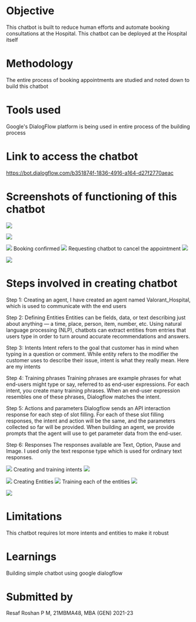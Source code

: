 # Objective
This chatbot is built to reduce human efforts and automate booking consultations at the Hospital. This chatbot can be deployed at the Hospital itself

# Methodology
The entire process of booking appointments are studied and noted down to build this chatbot

# Tools used
Google's DialogFlow platform is being used in entire process of the building process

# Link to access the chatbot
https://bot.dialogflow.com/b351874f-1836-4916-a164-d27f2770aeac

# Screenshots of functioning of this chatbot
![](Images/1.png)

![](Images/2.png)

![](Images/3.png)
Booking confirmed
![](Images/4.png)
Requesting chatbot to cancel the appointment
![](Images/5.png)

![](Images/6.png)

# Steps involved in creating chatbot

Step 1: Creating an agent, I have created an agent named Valorant_Hospital, which is used to communicate with the end users

Step 2: Defining Entities Entities can be fields, data, or text describing just about anything — a time, place, person, item, number, etc. Using natural language processing (NLP), chatbots can extract entities from entries that users type in order to turn around accurate recommendations and answers.

Step 3: Intents Intent refers to the goal that customer has in mind when typing in a question or comment. While entity refers to the modifier the customer uses to describe their issue, intent is what they really mean. Here are my intents

Step 4: Training phrases Training phrases are example phrases for what end-users might type or say, referred to as end-user expressions. For each intent, you create many training phrases. When an end-user expression resembles one of these phrases, Dialogflow matches the intent.

Step 5: Actions and parameters Dialogflow sends an API interaction response for each step of slot filling. For each of these slot filling responses, the intent and action will be the same, and the parameters collected so far will be provided. When building an agent, we provide prompts that the agent will use to get parameter data from the end-user.

Step 6: Responses The responses available are Text, Option, Pause and Image. I used only the text response type which is used for ordinary text responses.

![](Images/8.png)
Creating and training intents
![](Images/7.png)

![](Images/12.png)
Creating Entities
![](Images/9.png)
Training each of the entities
![](Images/10.png)

![](Images/11.png)

# Limitations
This chatbot requires lot more intents and entities to make it robust

# Learnings
Building simple chatbot using google dialogflow

# Submitted by
Resaf Roshan P M,
21MBMA48,
MBA (GEN) 2021-23



